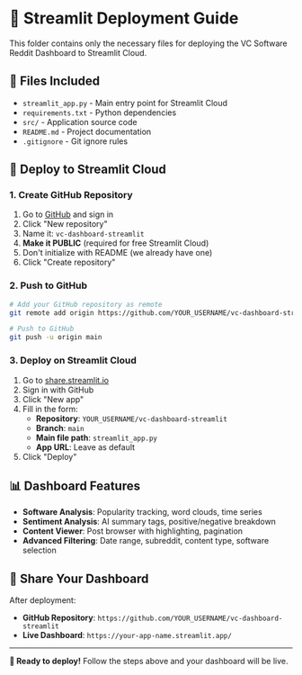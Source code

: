 # 🚀 Streamlit Deployment Guide

This folder contains only the necessary files for deploying the VC Software Reddit Dashboard to Streamlit Cloud.

## 📁 Files Included

- `streamlit_app.py` - Main entry point for Streamlit Cloud
- `requirements.txt` - Python dependencies
- `src/` - Application source code
- `README.md` - Project documentation
- `.gitignore` - Git ignore rules

## 🚀 Deploy to Streamlit Cloud

### 1. Create GitHub Repository
1. Go to [GitHub](https://github.com) and sign in
2. Click "New repository"
3. Name it: `vc-dashboard-streamlit`
4. **Make it PUBLIC** (required for free Streamlit Cloud)
5. Don't initialize with README (we already have one)
6. Click "Create repository"

### 2. Push to GitHub
```bash
# Add your GitHub repository as remote
git remote add origin https://github.com/YOUR_USERNAME/vc-dashboard-streamlit.git

# Push to GitHub
git push -u origin main
```

### 3. Deploy on Streamlit Cloud
1. Go to [share.streamlit.io](https://share.streamlit.io/)
2. Sign in with GitHub
3. Click "New app"
4. Fill in the form:
   - **Repository**: `YOUR_USERNAME/vc-dashboard-streamlit`
   - **Branch**: `main`
   - **Main file path**: `streamlit_app.py`
   - **App URL**: Leave as default
5. Click "Deploy"

## 📊 Dashboard Features

- **Software Analysis**: Popularity tracking, word clouds, time series
- **Sentiment Analysis**: AI summary tags, positive/negative breakdown
- **Content Viewer**: Post browser with highlighting, pagination
- **Advanced Filtering**: Date range, subreddit, content type, software selection

## 🔗 Share Your Dashboard

After deployment:
- **GitHub Repository**: `https://github.com/YOUR_USERNAME/vc-dashboard-streamlit`
- **Live Dashboard**: `https://your-app-name.streamlit.app/`

---

**🎉 Ready to deploy!** Follow the steps above and your dashboard will be live. 